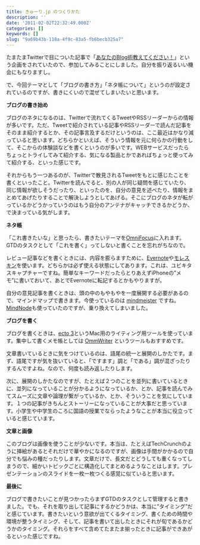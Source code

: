 ```yaml
---
title: きゅーり.jp のつくりかた
description: ''
date: '2011-02-02T22:32:49.000Z'
categories: []
keywords: []
slug: "9a69b43b-118a-4f9c-83a5-fb6becb325a7"
---
```

たまたまTwitterで目についた記事で「[あなたのBlog術教えてください！](http://rashita.net/blog/?p=5206)」という企画をされていたので、参加してみることにしました。自分を振り返るいい機会にもなりますし。

で、今回テーマとして「ブログの書き方」「ネタ帳について」というのが設定されているのですが、書きにくいので混ぜてしまいたいと思います。

**ブログの書き始め**

ブログのネタになるのは、Twitterで流れてくるTweetやRSSリーダーからの情報が多いです。ただ、Tweetで紹介されている記事やRSSリーダーで読んだ記事をそのまま紹介するとか、その記事言及するだけというのは、ここ最近はかなり減っていると思います。どちらかといえば、そういう情報を元に何らかの行動をして、そこからの体験談などを書くというのが多いです。WEBサービスだったらちょっとトライしてみて紹介する、気になる製品とかであればちょっと使ってみて紹介する、といった感じです。

それからもう一つあるのが、Twitterで散見されるTweetをもとに感じたことを書くといったこと。Twitterを読んでると、別の人が同じ疑問を感じていたり、同じ情報が欲しそうだったり、といったのを、自分の意見を述べたり、情報をまとめてあげたりすることで解決しようとしてあげる。そこにブログのネタが転がっているかどうかっていうのはもう自分のアンテナがキャッチできるかどうか、で決まっている気がします。

**ネタ帳**

「これ書きたいな」と思ったら、書きたいテーマを[OmniFocus](http://www.omnigroup.com/products/omnifocus/)に入れます。GTDのタスクとして「これを書く」ってしないと書くことを忘れがちなので。

レビュー記事などを書くときには、内容を膨らますために、[Evernote](http://www.evernote.com/about/intl/jp/)や[モレスキン](http://www.moleskine.co.jp/)を使います。どちらかは必ず使える状態にしてあります。これは、ユビキタスキャプチャーですね。簡単なキーワードだったらとりあえずiPhoneの”メモ”に書いておいて、あとでEvernoteに転記するとかもやりますが。

自分の意見記事を書くときは、頭の中のもやもやを一度展開する必要があるので、マインドマップで書きます。今使っているのは [mindmeister](http://www.mindmeister.com/) ですね。[MindNode](http://mindnode.com/jp/)も使っていたのですが、乗り換えてしまいました。

**ブログを書く**

ブログを書くときは、[ecto 3](http://illuminex.com/ecto/)というMac用のライティング用ツールを使っています。集中して書くメモ帳としては [OmmWriter](http://www.ommwriter.com/) というツールもおすすめです。

文章書いているときに気をつけているのは、語尾の統一と展開のしかたです。まず、語尾ですが気を抜いていると、「ですます」調と「である」調が混ざったりするんですよね。なので、何度も読み返したりします。

次に、展開のしかたなのですが、たとえば２つのことを並列に書いているときに、並列になっていることが分かるようになっているか、とか、記事を読んでみてスムーズに文章や論理が繋がっているか、とか、そういうことを気にしています。１つの記事がきちんとストーリーになっていることが大事だと思っています。小学生や中学生のころに国語の授業でならったようなことが本当に役立っていると感じています。

**文章と画像**

このブログは画像を使うことが少ないです。本当は、たとえばTechCrunchのように挿絵があるとそれだけで華やかになるのですが、画像は手間がかかるので自分でも悩みの種だったりします。文章だけで、長文だとどうしても重くなってしまうので、細かいトピックごとに構造化してまとめるようなことはします。プレゼンテーションのスライドを一枚一枚つくる感覚に似ていると思います。

**最後に**

ブログで書きたいことが見つかったらまずGTDのタスクとして管理すると書きました。でも、それを取り出して記事にするかどうかは、本当に”タイミング”だと感じています。書きたいという意欲が出てくるタイミング、書くための時間や環境が整うタイミング、そして、記事を書いて出したときにそれが旬であるかどうかのタイミング。それらをすべて含めてたまたま揃ったときに記事ができあがるといった感じですね。